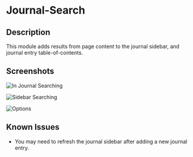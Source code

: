<!-- Readme for a foundry module -->

# Journal-Search

## Description

This module adds results from page content to the journal sidebar, and journal entry table-of-contents.

## Screenshots

![In Journal Searching](https://github.com/am-a/journal-search/releases/download/latest/screenshots-in-journal.png)

![Sidebar Searching](https://github.com/am-a/journal-search/releases/download/latest/screenshots-sidebar.png)

![Options](https://github.com/am-a/journal-search/releases/download/latest/screenshots-options.png)

## Known Issues

-   You may need to refresh the journal sidebar after adding a new journal entry.
